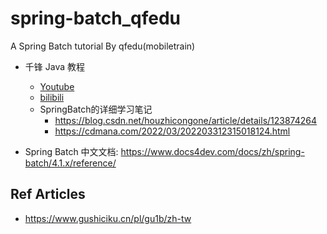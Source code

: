 # spring-batch_qfedu

A Spring Batch tutorial By qfedu(mobiletrain)

- 千锋 Java 教程
  - [Youtube](https://www.youtube.com/playlist?list=PLwDQt7s1o9J7xm2MFwUO1yG0VRVyWy-lY)
  - [bilibili](https://www.bilibili.com/video/BV1FJ411m7d5?from=search&seid=8938410941929201049)
  - SpringBatch的详细学习笔记
    - https://blog.csdn.net/houzhicongone/article/details/123874264
    - https://cdmana.com/2022/03/202203312315018124.html

- Spring Batch 中文文档: https://www.docs4dev.com/docs/zh/spring-batch/4.1.x/reference/



## Ref Articles

- https://www.gushiciku.cn/pl/gu1b/zh-tw
